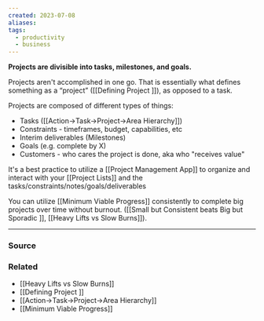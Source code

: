 ```yaml
---
created: 2023-07-08
aliases: 
tags:
  - productivity
  - business
---
```

**Projects are divisible into tasks, milestones, and goals.**

Projects aren't accomplished in one go. That is essentially what defines something as a “project” ([[Defining Project ]]), as opposed to a task.

Projects are composed of different types of things:

- Tasks ([[Action→Task→Project→Area Hierarchy]])
- Constraints - timeframes, budget, capabilities, etc
- Interim deliverables (Milestones)
- Goals (e.g. complete by X)
- Customers - who cares the project is done, aka who "receives value"

It's a best practice to utilize a [[Project Management App]] to organize and interact with your [[Project Lists]] and the tasks/constraints/notes/goals/deliverables

You can utilize [[Minimum Viable Progress]] consistently to complete big projects over time without burnout. ([[Small but Consistent beats Big but Sporadic ]], [[Heavy Lifts vs Slow Burns]]).

---

### Source

### Related
- [[Heavy Lifts vs Slow Burns]] 
- [[Defining  Project ]] 
- [[Action→Task→Project→Area Hierarchy]] 
- [[Minimum Viable Progress]]